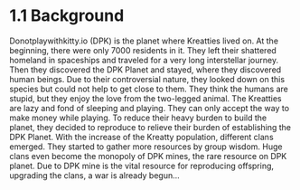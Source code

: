 # 1.1 Background

Donotplaywithkitty.io (DPK) is the planet where Kreatties lived on. At the beginning, there were only 7000 residents in it. They left their shattered homeland in spaceships and traveled for a very long interstellar journey. Then they discovered the DPK Planet and stayed, where they discovered human beings. Due to their controversial nature, they looked down on this species but could not help to get close to them. They think the humans are stupid, but they enjoy the love from the two-legged animal. The Kreatties are lazy and fond of sleeping and playing. They can only accept the way to make money while playing. To reduce their heavy burden to build the planet, they decided to reproduce to relieve their burden of establishing the DPK Planet. With the increase of the Kreatty population, different clans emerged. They started to gather more resources by group wisdom. Huge clans even become the monopoly of DPK mines, the rare resource on DPK planet. Due to DPK mine is the vital resource for reproducing offspring, upgrading the clans, a war is already begun...

